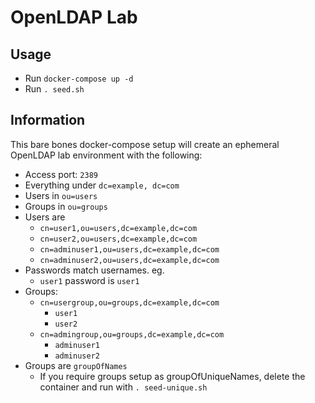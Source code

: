 # OpenLDAP Lab

## Usage

- Run `docker-compose up -d`
- Run `. seed.sh`

## Information

This bare bones docker-compose setup will create an ephemeral OpenLDAP lab environment with the following:

- Access port: `2389`
- Everything under `dc=example, dc=com`
- Users in `ou=users`
- Groups in `ou=groups`
- Users are
  - `cn=user1,ou=users,dc=example,dc=com`
  - `cn=user2,ou=users,dc=example,dc=com`
  - `cn=adminuser1,ou=users,dc=example,dc=com`
  - `cn=adminuser2,ou=users,dc=example,dc=com`
- Passwords match usernames.  eg.
  - `user1` password is `user1`
- Groups:
  - `cn=usergroup,ou=groups,dc=example,dc=com`
    - `user1`
    - `user2`
  - `cn=admingroup,ou=groups,dc=example,dc=com`
    - `adminuser1`
    - `adminuser2`
- Groups are `groupOfNames`
  - If you require groups setup as groupOfUniqueNames, delete the container and run with `. seed-unique.sh`